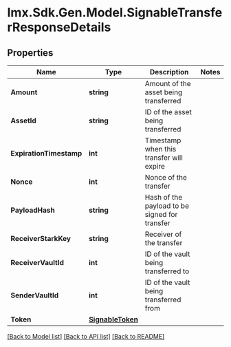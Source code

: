 # Imx.Sdk.Gen.Model.SignableTransferResponseDetails

## Properties

Name | Type | Description | Notes
------------ | ------------- | ------------- | -------------
**Amount** | **string** | Amount of the asset being transferred | 
**AssetId** | **string** | ID of the asset being transferred | 
**ExpirationTimestamp** | **int** | Timestamp when this transfer will expire | 
**Nonce** | **int** | Nonce of the transfer | 
**PayloadHash** | **string** | Hash of the payload to be signed for transfer | 
**ReceiverStarkKey** | **string** | Receiver of the transfer | 
**ReceiverVaultId** | **int** | ID of the vault being transferred to | 
**SenderVaultId** | **int** | ID of the vault being transferred from | 
**Token** | [**SignableToken**](SignableToken.md) |  | 

[[Back to Model list]](../README.md#documentation-for-models) [[Back to API list]](../README.md#documentation-for-api-endpoints) [[Back to README]](../README.md)

